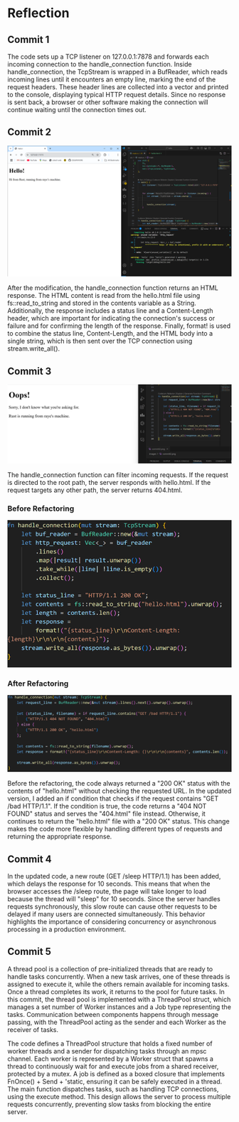 # Reflection

## Commit 1 

The code sets up a TCP listener on 127.0.0.1:7878 and forwards each incoming connection to the handle_connection function. Inside handle_connection, the TcpStream is wrapped in a BufReader, which reads incoming lines until it encounters an empty line, marking the end of the request headers. These header lines are collected into a vector and printed to the console, displaying typical HTTP request details. Since no response is sent back, a browser or other software making the connection will continue waiting until the connection times out.

## Commit 2

![Commit 2 screen capture](images/commit2.png)

After the modification, the handle_connection function returns an HTML response. The HTML content is read from the hello.html file using fs::read_to_string and stored in the contents variable as a String. Additionally, the response includes a status line and a Content-Length header, which are important for indicating the connection's success or failure and for confirming the length of the response. Finally, format! is used to combine the status line, Content-Length, and the HTML body into a single string, which is then sent over the TCP connection using stream.write_all().

## Commit 3

![Commit 3 screen capture](images/commit3.png)

The handle_connection function can filter incoming requests. If the request is directed to the root path, the server responds with hello.html. If the request targets any other path, the server returns 404.html.

### Before Refactoring
![Commit 3 Before](images/before.png)

### After Refactoring
![Commit 3 After](images/after.png)

Before the refactoring, the code always returned a "200 OK" status with the contents of "hello.html" without checking the requested URL. In the updated version, I added an if condition that checks if the request contains "GET /bad HTTP/1.1". If the condition is true, the code returns a "404 NOT FOUND" status and serves the "404.html" file instead. Otherwise, it continues to return the "hello.html" file with a "200 OK" status. This change makes the code more flexible by handling different types of requests and returning the appropriate response.

## Commit 4

In the updated code, a new route (GET /sleep HTTP/1.1) has been added, which delays the response for 10 seconds. This means that when the browser accesses the /sleep route, the page will take longer to load because the thread will "sleep" for 10 seconds. Since the server handles requests synchronously, this slow route can cause other requests to be delayed if many users are connected simultaneously. This behavior highlights the importance of considering concurrency or asynchronous processing in a production environment.

## Commit 5
A thread pool is a collection of pre-initialized threads that are ready to handle tasks concurrently. When a new task arrives, one of these threads is assigned to execute it, while the others remain available for incoming tasks. Once a thread completes its work, it returns to the pool for future tasks. In this commit, the thread pool is implemented with a ThreadPool struct, which manages a set number of Worker instances and a Job type representing the tasks. Communication between components happens through message passing, with the ThreadPool acting as the sender and each Worker as the receiver of tasks.

The code defines a ThreadPool structure that holds a fixed number of worker threads and a sender for dispatching tasks through an mpsc channel. Each worker is represented by a Worker struct that spawns a thread to continuously wait for and execute jobs from a shared receiver, protected by a mutex. A job is defined as a boxed closure that implements FnOnce() + Send + 'static, ensuring it can be safely executed in a thread. The main function dispatches tasks, such as handling TCP connections, using the execute method. This design allows the server to process multiple requests concurrently, preventing slow tasks from blocking the entire server.






